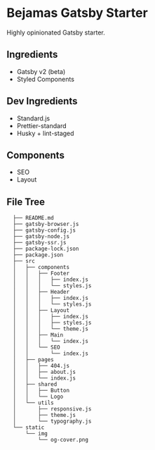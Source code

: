 # Bejamas Gatsby Starter

Highly opinionated Gatsby starter.

## Ingredients

* Gatsby v2 (beta)
* Styled Components

## Dev Ingredients

* Standard.js
* Prettier-standard
* Husky + lint-staged

## Components

* SEO
* Layout

## File Tree
```
  ├── README.md
  ├── gatsby-browser.js
  ├── gatsby-config.js
  ├── gatsby-node.js
  ├── gatsby-ssr.js
  ├── package-lock.json
  ├── package.json
  ├── src
  │   ├── components
  │   │   ├── Footer
  │   │   │   ├── index.js
  │   │   │   └── styles.js
  │   │   ├── Header
  │   │   │   ├── index.js
  │   │   │   └── styles.js
  │   │   ├── Layout
  │   │   │   ├── index.js
  │   │   │   ├── styles.js
  │   │   │   └── theme.js
  │   │   ├── Main
  │   │   │   └── index.js
  │   │   └── SEO
  │   │       └── index.js
  │   ├── pages
  │   │   ├── 404.js
  │   │   ├── about.js
  │   │   └── index.js
  │   ├── shared
  │   │   ├── Button
  │   │   └── Logo
  │   └── utils
  │       ├── responsive.js
  │       ├── theme.js
  │       └── typography.js
  └── static
      └── img
          └── og-cover.png
```
